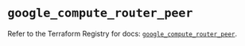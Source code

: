 # `google_compute_router_peer`

Refer to the Terraform Registry for docs: [`google_compute_router_peer`](https://registry.terraform.io/providers/hashicorp/google/6.50.0/docs/resources/compute_router_peer).

